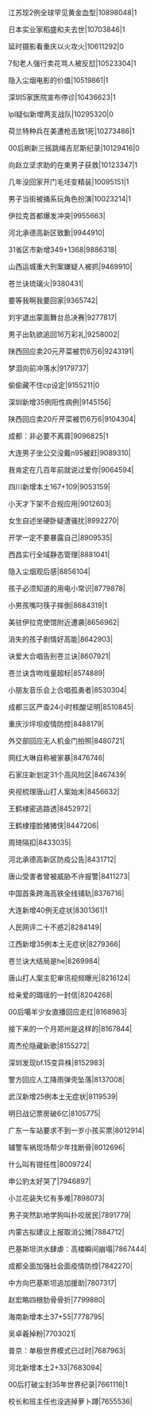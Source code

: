 江苏现2例全球罕见黄金血型|10898048|1

日本实业家稻盛和夫去世|10703846|1

延时摄影看重庆以火攻火|10611292|0

7旬老人强行卖花骂人被反怼|10523304|1

隐入尘烟电影的价值|10519861|1

深圳5家医院宣布停诊|10436623|1

lpl疑似新增两支战队|10295320|0

荷兰特种兵在美遭枪击致1死|10273486|1

00后刷新三摇跳绳吉尼斯纪录|10129416|0

向赵立坚求助的在柬男子获救|10123347|1

几年没回家开门毛坯变精装|10095151|1

男子当街被捅系玩角色扮演|10023214|1

伊拉克首都爆发冲突|9955663|

河北承德高新区致歉|9944910|

31省区市新增349+1368|9886318|

山西运城重大刑案嫌疑人被抓|9469910|

苍兰诀琉璃火|9380431|

要等我啊我要回家|9365742|

刘宇退出蒙面舞台总决赛|9277817|

男子出轨欲追回16万彩礼|9258002|

陕西回应卖20元芹菜被罚6万6|9243191|

梦泪向前冲落水|9179737|

偷偷藏不住cp设定|9155211|0

深圳新增35例阳性病例|9145156|

陕西回应卖20斤芹菜被罚6万6|9104304|

成都：非必要不离蓉|9096825|1

大连男子坐公交没戴n95被赶|9089310|

我肯定在几百年前就说过爱你|9064594|

四川新增本土167+109|9053159|

小天才下架不合规应用|9012603|

女生自述坐硬卧疑遭骚扰|8992270|

开学一定不要暴露自己|8909535|

西昌实行全域静态管理|8881041|

隐入尘烟观后感|8856104|

孩子必须知道的用电小常识|8779878|

小男孩嘴叼筷子摔倒|8684319|1

美驻伊拉克使馆附近遭袭|8656962|

消失的孩子剧情好高能|8642903|

诀爱大合唱告别苍兰诀|8607921|

苍兰诀含吻戏量超标|8574889|

小朋友音乐会上合唱孤勇者|8530304|

成都三区严查24小时核酸证明|8510845|

重庆沙坪坝疫情防控|8488179|

外交部回应无人机金门拍照|8480721|

网红大琳自称被家暴|8476746|

石家庄新划定31个高风险区|8467439|

央视梳理唐山打人案始末|8456632|

王鹤棣密逃路透|8452972|

王鹤棣撞脸猪猪侠|8447206|

周琦隔扣|8433035|

河北承德高新区防疫公告|8431712|

唐山受害者曾被威胁不许报警|8411273|

中国首条跨海高铁全线铺轨|8376716|

大连新增40例无症状|8301361|1

人民网评二十不惑2|8284149|

江西新增35例本土无症状|8279366|

苍兰诀大结局是he|8269984|

唐山打人案主犯审讯视频曝光|8216124|

给亲爱的璐瑶的一封信|8204268|

00后噶羊少女直播回应走红|8168963|

接下来的一个月郑州是这样的|8167844|

周杰伦隐藏新歌|8155272|

深圳发现bf.15变异株|8152983|

警方回应人工降雨弹壳坠落|8137008|

武汉新增25例本土无症状|8119539|

明日战记票房破6亿|8105775|

广东一车站要求不到一岁小孩买票|8012914|

辅警车祸现场帮少年找断骨|8012696|

什么叫有钳任性|8009724|

申公豹太好哭了|7946897|

小兰花装失忆有多难|7898073|

男子突然趴地学狗叫扑咬居民|7891779|

内蒙古拟建议上报取消公摊|7884712|

巴基斯坦洪水肆虐：高楼瞬间崩塌|7867444|

成都全面加强社会面疫情防控|7842270|

中方向巴基斯坦追加援助|7807317|

赵宏略四根肋骨骨折|7799880|

海南新增本土37+55|7778795|

吴卓羲掉粉|7703021|

普京：单极世界模式已过时|7687963|

河北新增本土2+33|7683094|

00后打破尘封35年世界纪录|7661116|1

校长和班主任也没逃掉萝卜蹲|7655536|

